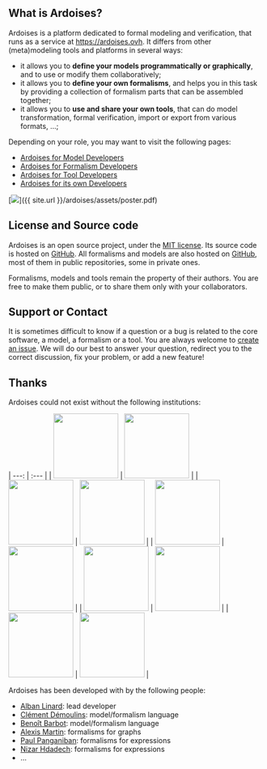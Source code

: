 ## What is Ardoises?

Ardoises is a platform dedicated to formal modeling and verification,
that runs as a service at https://ardoises.ovh.
It differs from other (meta)modeling tools and platforms in several ways:

* it allows you to **define your models programmatically or graphically**,
  and to use or modify them collaboratively;
* it allows you to **define your own formalisms**,
  and helps you in this task by providing a collection of formalism parts
  that can be assembled together;
* it allows you to **use and share your own tools**,
  that can do model transformation, formal verification,
  import or export from various formats, ...;

Depending on your role, you may want to visit the following pages:

* [Ardoises for Model Developers](/Model.md)
* [Ardoises for Formalism Developers](/Formalism.md)
* [Ardoises for Tool Developers](/Tool.md)
* [Ardoises for its own Developers](/Developers.md)

[<img src="{{ site.url }}/ardoises/assets/poster.png">]({{ site.url }}/ardoises/assets/poster.pdf)

## License and Source code

Ardoises is an open source project, under the [MIT license](https://opensource.org/licenses/mit-license.php).
Its source code is hosted on [GitHub](https://github.com/saucisson/ardoises).
All formalisms and models are also hosted on [GitHub](https://github.com/saucisson/ardoises),
most of them in public repositories, some in private ones.

Formalisms, models and tools remain the property of their authors.
You are free to make them public, or to share them only with your collaborators.

## Support or Contact

It is sometimes difficult to know if a question or a bug is related to the core software, a model, a formalism or a tool.
You are always welcome to [create an issue](https://github.com/saucisson/ardoises/issues/new).
We will do our best to answer your question, redirect you to the correct discussion,
fix your problem, or add a new feature!

## Thanks

Ardoises could not exist without the following institutions:

| ---: | :--- |
| [<img src="{{ site.url }}/ardoises/assets/unige.png" height="128">](http://www.unige.ch)                | [<img src="{{ site.url }}/ardoises/assets/cui.png" height="128">](http://cui.unige.ch)            |
| [<img src="{{ site.url }}/ardoises/assets/upmc.png" height="128">](http://www.upmc.fr)                  | [<img src="{{ site.url }}/ardoises/assets/lip6.png" height="128">](https://www.lip6.fr)            |
| [<img src="{{ site.url }}/ardoises/assets/ens-cachan.png" height="128">](http://www.ens-cachan.fr)      | [<img src="{{ site.url }}/ardoises/assets/lsv.png" height="128">](http://www.lsv.fr)              |
| [<img src="{{ site.url }}/ardoises/assets/paris-nord.png" height="128">](https://www.univ-paris13.fr)   | [<img src="{{ site.url }}/ardoises/assets/lipn.png" height="128">](https://lipn.univ-paris13.fr)   |
| [<img src="{{ site.url }}/ardoises/assets/cnrs.png" height="128">](http://www.cnrs.fr)                  | [<img src="{{ site.url }}/ardoises/assets/inria.png" height="128">](https://www.inria.fr)           |

Ardoises has been developed with <i class="fa fa-heart fa-inverse" aria-hidden="true"></i> by the following people:

* [Alban Linard](https://github.com/saucisson): lead developer
* [Clément Démoulins](https://github.com/cdemoulins): model/formalism language
* [Benoît Barbot](https://github.com/barbot): model/formalism language
* [Alexis Martin](https://github.com/Alexis-Martin): formalisms for graphs
* [Paul Panganiban](https://github.com/Ppanganiban): formalisms for expressions
* [Nizar Hdadech](https://github.com/Seriane): formalisms for expressions
* ...
